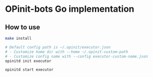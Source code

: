# OPinit-bots Go implementation

## How to use

```bash
make install

# Default config path is ~/.opinit/executor.json
# - Customize home dir with --home ~/.opinit-custom-path
# - Customize config name with --config executor-custom-name.json
opinitd init executor

opinitd start executor

```
